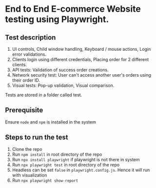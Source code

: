 # End to End E-commerce Website testing using Playwright.

## Test description

1. UI controls, Child window handling, Keyboard / mouse actions, Login error validations.
2. Clients login using different credentials, Placing order for 2 different clients.
3. API tests: Validation of success order creations.
4. Network security test: User can't access another user's orders using their order ID.
5. Visual tests: Pop-up validation, Visual comparison.

Tests are stored in a folder called test.

## Prerequisite
 Ensure `node` and `npm` is installed in the system

## Steps to run the test 

1. Clone the repo
2. Run `npm install` in root directory of the repo
3. Run `npx install playwright` if playwright is not there in system
4. Run `npx playwright test` in root directory of the repo
5. Headless can be set `false` in `playwright.config.js`. Hence it will run with visualization
6. Run `npx playwright show-report`



